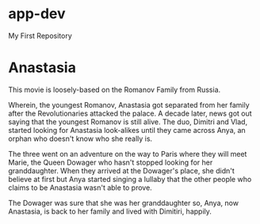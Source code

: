 # app-dev
My First Repository
<h1> Anastasia </h1>
<p> This movie is loosely-based on the Romanov Family from Russia. <br> 
<p> Wherein, the youngest Romanov, Anastasia got separated from her family after the Revolutionaries attacked the palace. A decade later, news got out saying that the youngest Romanov is still alive. The duo, Dimitri and Vlad, started looking for Anastasia look-alikes until they came across Anya, an orphan who doesn't know who she really is. <br>
<p> The three went on an adventure on the way to Paris where they will meet Marie, the Queen Dowager who hasn't stopped looking for her granddaughter. When they arrived at the Dowager's place, she didn't believe at first but Anya started singing a lullaby that the other people who claims to be Anastasia wasn't able to prove. <br>
<p> The Dowager was sure that she was her granddaughter so, Anya, now Anastasia, is back to her family and lived with Dimitiri, happily. </p> 
